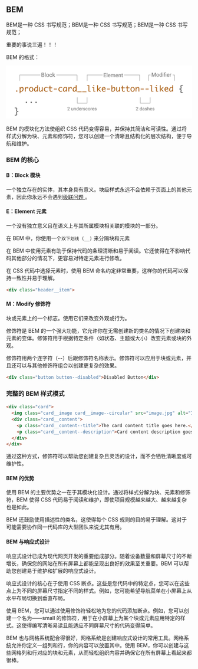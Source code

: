 ## BEM

BEM是一种 CSS 书写规范；BEM是一种 CSS 书写规范；BEM是一种 CSS 书写规范；

重要的事说三遍！！！

BEM 的格式：

![img](https://raw.githubusercontent.com/zyileven/image-hosting-platform/master/src/2025/08/12/97916fe2bfa7b3dbbfa0bfa1362814bd-1-O3bBonPBEugnTOVzpTaghg-38d1c0.png)

BEM 的模块化方法使组织 CSS 代码变得容易，并保持其简洁和可读性。通过将样式分解为块、元素和修饰符，您可以创建一个清晰且结构化的层次结构，便于导航和维护。



### BEM 的核心

#### B：Block 模块

一个独立存在的实体，其本身具有意义。块级样式永远不会依赖于页面上的其他元素，因此你永远不会遇到[级联问题 ](http://www.phase2technology.com/blog/used-and-abused-css-inheritance-and-our-misuse-of-the-cascade/)。

#### E：Element 元素

一个没有独立意义且在语义上与其所属模块相关联的模块的一部分。

在 BEM 中，你使用一个`双下划线 (__)` 来分隔块和元素

在 BEM 中使用元素有助于保持代码的条理清晰和易于阅读。它还使得在不影响代码其他部分的情况下，更容易对特定元素进行修改。

在 CSS 代码中选择元素时，使用 BEM 命名约定非常重要，这样你的代码可以保持一致性并易于理解。

```html
<div class="header__item">
```



#### M：Modify 修饰符

块或元素上的一个标志。使用它们来改变外观或行为。

修饰符是 BEM 的一个强大功能，它允许你在无需创建新的类名的情况下创建块和元素的变体。修饰符用于根据特定条件（如状态、主题或大小）改变元素或块的外观。

修饰符用两个连字符（--）后跟修饰符名称表示。修饰符可以应用于块或元素，并且还可以与其他修饰符组合以创建更复杂的效果。

```html
<div class="button button--disabled">Disabled Button</div>
```



### 完整的 BEM 样式模式

```html
<div class="card">
  <img class="card__image card__image--circular" src="image.jpg" alt="Image">
  <div class="card__content">
    <p class="card__content--title">The card content title goes here.</p>
    <p class="card__content--description">Card content description goes here.</p>
  </div>
</div>
```

通过这种方式，修饰符可以帮助您创建复杂且灵活的设计，而不会牺牲清晰度或可维护性。



#### BEM 的优势

使用 BEM 的主要优势之一在于其模块化设计。通过将样式分解为块、元素和修饰符，BEM 使得 CSS 代码易于阅读和维护，即使项目规模越来越大、越来越复杂也是如此。

BEM 还鼓励使用描述性的类名，这使得每个 CSS 规则的目的易于理解。这对于可能需要协作同一代码库的大型团队来说尤其有用。



#### BEM 与响应式设计

响应式设计已成为现代网页开发的重要组成部分。随着设备数量和屏幕尺寸的不断增长，确保您的网站在所有屏幕上都能呈现出良好的效果至关重要。BEM 可以帮助您创建易于维护和扩展的响应式设计。

响应式设计的核心在于使用 CSS 断点。这些是您代码中的特定点，您可以在这些点上为不同的屏幕尺寸指定不同的样式。例如，您可能希望导航菜单在小屏幕上从水平布局切换到垂直布局。

使用 BEM，您可以通过使用修饰符轻松地为您的代码添加断点。例如，您可以创建一个名为——small 的修饰符，用于在小屏幕上为某个块或元素应用特定的样式。这使得编写清晰易读且能适应不同屏幕尺寸的代码变得简单。

BEM 也与网格系统配合得很好，网格系统是创建响应式设计的常用工具。网格系统允许你定义一组列和行，你的内容可以放置其中。使用 BEM，你可以创建与这些网格列和行对应的块和元素，从而轻松组织内容并确保它在所有屏幕上看起来都很棒。



































